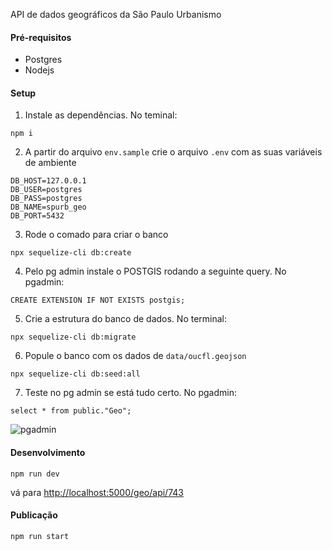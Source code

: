 API de dados geográficos da São Paulo Urbanismo


#### Pré-requisitos
 - Postgres
 - Nodejs


#### Setup

1. Instale as dependências. No teminal:
```
npm i
```

2. A partir do arquivo `env.sample` crie o arquivo `.env` com as suas variáveis de ambiente
```
DB_HOST=127.0.0.1
DB_USER=postgres
DB_PASS=postgres
DB_NAME=spurb_geo
DB_PORT=5432
```

3. Rode o comado para criar o banco
```
npx sequelize-cli db:create
```

4. Pelo pg admin instale o POSTGIS rodando a seguinte query. No pgadmin:
```
CREATE EXTENSION IF NOT EXISTS postgis;
```

5. Crie a estrutura do banco de dados. No terminal:
```
npx sequelize-cli db:migrate
```

6. Popule o banco com os dados de `data/oucfl.geojson`
```
npx sequelize-cli db:seed:all
```

7. Teste no pg admin se está tudo certo. No pgadmin:
```
select * from public."Geo";
```
![pgadmin](https://user-images.githubusercontent.com/4117768/90301609-61b5cb80-de77-11ea-9940-3e899780a9de.png)


#### Desenvolvimento
```
npm run dev
```
vá para [http://localhost:5000/geo/api/743](http://localhost:5000/geo/api/743)


#### Publicação
```
npm run start
```
